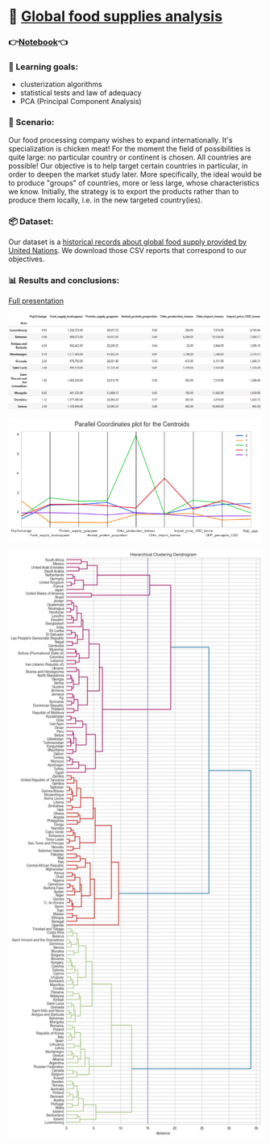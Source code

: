 # :chicken: [Global food supplies analysis](https://openclassrooms.com/fr/paths/65/projects/165/assignment)

### :point_right:[Notebook](https://github.com/Aciago/Food_supply_analysis/blob/main/P5_02_notebook.ipynb):point_left:

### :muscle: Learning goals:
- clusterization algorithms
- statistical tests and law of adequacy
- PCA (Principal Component Analysis)

### :briefcase: Scenario:
Our food processing company wishes to expand internationally. It's specialization is chicken meat! For the moment the field of possibilities is quite large: no particular country or continent is chosen. All countries are possible! Our objective is to help target certain countries in particular, in order to deepen the market study later. More specifically, the ideal would be to produce "groups" of countries, more or less large, whose characteristics we know. Initially, the strategy is to export the products rather than to produce them locally, i.e. in the new targeted country(ies).

### :package: Dataset:
Our dataset is a [historical records about global food supply provided by United Nations](https://www.fao.org/faostat/fr/#data). We download those CSV reports  that correspond to our objectives.

### :bar_chart: Results and conclusions:
[Full presentation](https://github.com/Aciago/Food_supply_analysis/blob/main/P5_slides.pdf)

![List of best countries to export chicken meat to](https://github.com/Aciago/Food_supply_analysis/blob/main/List_of_best_countries_for_chickenmeat_exports.png)

![Averages of each cluster per variable](https://github.com/Aciago/Food_supply_analysis/blob/main/Avg_features_per_cluster.png)

<img src="https://github.com/Aciago/Food_supply_analysis/blob/main/P5_01_dendrogramme.jpg" width="800" />
